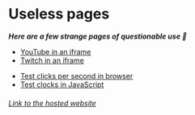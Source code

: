 # Useless pages

**_Here are a few strange pages of questionable use 🤔_**

- [YouTube in an iframe](minimal_youtube/index.html)
- [Twitch in an iframe](minimal_twitch/index.html)


+ [Test clicks per second in browser](clicks_per_second/test.html)
+ [Test clocks in JavaScript](timer_resolution/test.html)


###### [Link to the hosted website](https://ultramarineblue0.github.io/useless-pages/)
